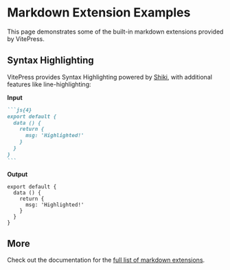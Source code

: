 <!--
 * @Description: 
 * @Date: 2024-07-26 15:49:43
 * @LastEditTime: 2024-07-26 15:50:23
-->
# Markdown Extension Examples

This page demonstrates some of the built-in markdown extensions provided by VitePress.

## Syntax Highlighting

VitePress provides Syntax Highlighting powered by [Shiki](https://github.com/shikijs/shiki), with additional features like line-highlighting:

**Input**

````md
```js{4}
export default {
  data () {
    return {
      msg: 'Highlighted!'
    }
  }
}
```
````

**Output**

```js{4}
export default {
  data () {
    return {
      msg: 'Highlighted!'
    }
  }
}
```

## More

Check out the documentation for the [full list of markdown extensions](https://vitepress.dev/guide/markdown).

